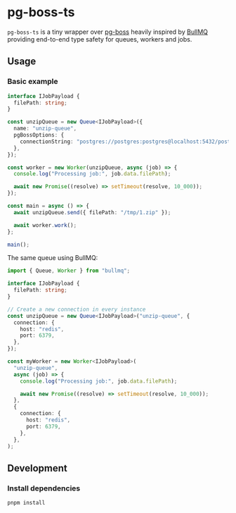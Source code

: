 # pg-boss-ts

`pg-boss-ts` is a tiny wrapper over [pg-boss](https://github.com/timgit/pg-boss) heavily inspired
by [BullMQ](https://github.com/taskforcesh/bullmq) providing end-to-end type safety for
queues, workers and jobs.

## Usage

### Basic example

```typescript
interface IJobPayload {
  filePath: string;
}

const unzipQueue = new Queue<IJobPayload>({
  name: "unzip-queue",
  pgBossOptions: {
    connectionString: "postgres://postgres:postgres@localhost:5432/postgres",
  },
});

const worker = new Worker(unzipQueue, async (job) => {
  console.log("Processing job:", job.data.filePath);

  await new Promise((resolve) => setTimeout(resolve, 10_000));
});

const main = async () => {
  await unzipQueue.send({ filePath: "/tmp/1.zip" });

  await worker.work();
};

main();
```

The same queue using BullMQ:

```typescript
import { Queue, Worker } from "bullmq";

interface IJobPayload {
  filePath: string;
}

// Create a new connection in every instance
const unzipQueue = new Queue<IJobPayload>("unzip-queue", {
  connection: {
    host: "redis",
    port: 6379,
  },
});

const myWorker = new Worker<IJobPayload>(
  "unzip-queue",
  async (job) => {
    console.log("Processing job:", job.data.filePath);

    await new Promise((resolve) => setTimeout(resolve, 10_000));
  },
  {
    connection: {
      host: "redis",
      port: 6379,
    },
  },
);
```

## Development

### Install dependencies

```bash
pnpm install
```
